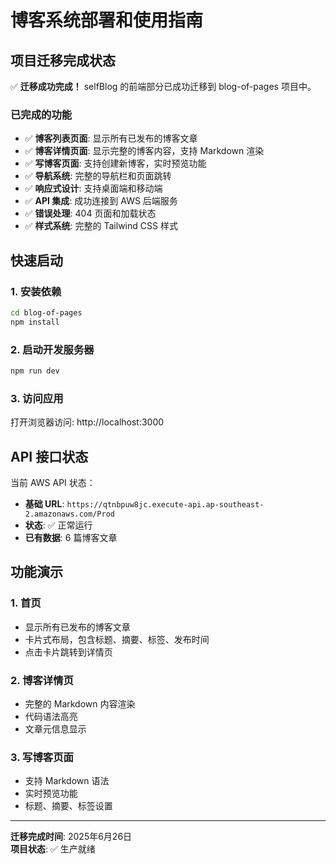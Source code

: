 # 博客系统部署和使用指南

## 项目迁移完成状态

✅ **迁移成功完成！** selfBlog 的前端部分已成功迁移到 blog-of-pages 项目中。

### 已完成的功能

- ✅ **博客列表页面**: 显示所有已发布的博客文章
- ✅ **博客详情页面**: 显示完整的博客内容，支持 Markdown 渲染
- ✅ **写博客页面**: 支持创建新博客，实时预览功能
- ✅ **导航系统**: 完整的导航栏和页面跳转
- ✅ **响应式设计**: 支持桌面端和移动端
- ✅ **API 集成**: 成功连接到 AWS 后端服务
- ✅ **错误处理**: 404 页面和加载状态
- ✅ **样式系统**: 完整的 Tailwind CSS 样式

## 快速启动

### 1. 安装依赖
```bash
cd blog-of-pages
npm install
```

### 2. 启动开发服务器
```bash
npm run dev
```

### 3. 访问应用
打开浏览器访问: http://localhost:3000

## API 接口状态

当前 AWS API 状态：
- **基础 URL**: `https://qtnbpuw8jc.execute-api.ap-southeast-2.amazonaws.com/Prod`
- **状态**: ✅ 正常运行
- **已有数据**: 6 篇博客文章

## 功能演示

### 1. 首页
- 显示所有已发布的博客文章
- 卡片式布局，包含标题、摘要、标签、发布时间
- 点击卡片跳转到详情页

### 2. 博客详情页
- 完整的 Markdown 内容渲染
- 代码语法高亮
- 文章元信息显示

### 3. 写博客页面
- 支持 Markdown 语法
- 实时预览功能
- 标题、摘要、标签设置

---

**迁移完成时间**: 2025年6月26日  
**项目状态**: ✅ 生产就绪